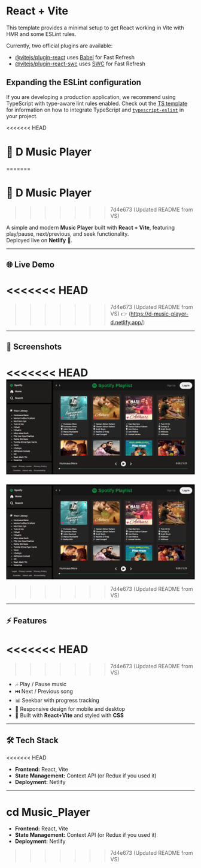 # React + Vite

This template provides a minimal setup to get React working in Vite with HMR and some ESLint rules.

Currently, two official plugins are available:

- [@vitejs/plugin-react](https://github.com/vitejs/vite-plugin-react/blob/main/packages/plugin-react) uses [Babel](https://babeljs.io/) for Fast Refresh
- [@vitejs/plugin-react-swc](https://github.com/vitejs/vite-plugin-react/blob/main/packages/plugin-react-swc) uses [SWC](https://swc.rs/) for Fast Refresh

## Expanding the ESLint configuration

If you are developing a production application, we recommend using TypeScript with type-aware lint rules enabled. Check out the [TS template](https://github.com/vitejs/vite/tree/main/packages/create-vite/template-react-ts) for information on how to integrate TypeScript and [`typescript-eslint`](https://typescript-eslint.io) in your project.

<<<<<<< HEAD
 # 🎵 D Music Player
=======
# 🎵 D Music Player
>>>>>>> 7d4e673 (Updated README from VS)

A simple and modern **Music Player** built with **React + Vite**, featuring play/pause, next/previous, and seek functionality.  
Deployed live on **Netlify** 🚀.

---

## 🌐 Live Demo
<<<<<<< HEAD
=======

>>>>>>> 7d4e673 (Updated README from VS)
👉 (https://d-music-player-d.netlify.app/)

---

## 📸 Screenshots
<<<<<<< HEAD
![App Screenshot](./screenshot.png) <!-- replace with an actual screenshot -->
=======

![Screenshot](./Screenshot.png)
>>>>>>> 7d4e673 (Updated README from VS)

---

## ⚡ Features
<<<<<<< HEAD
=======

>>>>>>> 7d4e673 (Updated README from VS)
- 🎶 Play / Pause music
- ⏭️ Next / Previous song
- 📊 Seekbar with progress tracking
- 📱 Responsive design for mobile and desktop
- 🎨 Built with **React+Vite** and styled with **CSS**

---

## 🛠️ Tech Stack
<<<<<<< HEAD
- **Frontend:** React, Vite
- **State Management:** Context API (or Redux if you used it)
- **Deployment:** Netlify

---

cd Music_Player
=======

- **Frontend:** React, Vite
- **State Management:** Context API (or Redux if you used it)
- **Deployment:** Netlify
>>>>>>> 7d4e673 (Updated README from VS)

